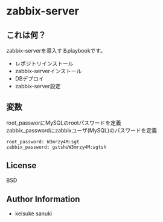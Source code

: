zabbix-server
=========

## これは何？

zabbix-serverを導入するplaybookです。

- レポジトリインストール
- zabbix-serverインストール
- DBデプロイ
- zabbix-server設定

## 変数

root_passworにMySQLのrootパスワードを定義  
zabbix_passwordにzabbixユーザ(MySQL)のパスワードを定義

```
root_password: W3mrzy4M:sgt
zabbix_password: gstshsW3mrzy4M:sgtsh
```

License
-------

BSD

Author Information
------------------

- keisuke sanuki 
